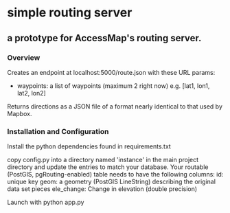 # simple routing server
## a prototype for AccessMap's routing server.

### Overview

Creates an endpoint at localhost:5000/route.json with these URL params:
* waypoints: a list of waypoints (maximum 2 right now) e.g. [lat1, lon1, lat2, lon2]

Returns directions as a JSON file of a format nearly identical to that used by Mapbox.

### Installation and Configuration
Install the python dependencies found in requirements.txt

copy config.py into a directory named 'instance' in the main project directory
and update the entries to match your database. Your routable (PostGIS, pgRouting-enabled)
table needs to have the following columns:
    id: unique key
    geom: a geometry (PostGIS LineString) describing the original data set pieces
    ele_change: Change in elevation (double precision)

Launch with python app.py
